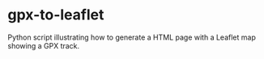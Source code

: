 # gpx-to-leaflet
Python script illustrating how to generate a HTML page with a Leaflet map showing a GPX track.
